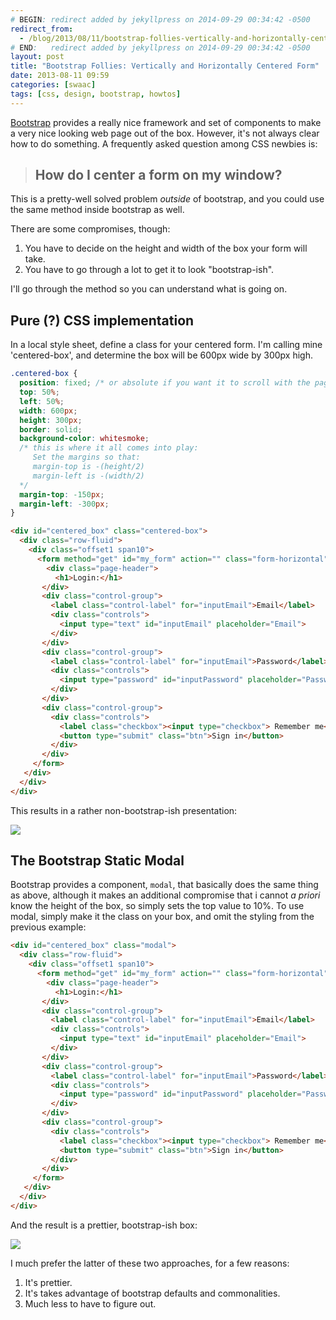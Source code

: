 ```yaml
---
# BEGIN: redirect added by jekyllpress on 2014-09-29 00:34:42 -0500
redirect_from:
  - /blog/2013/08/11/bootstrap-follies-vertically-and-horizontally-centered-form/
# END:   redirect added by jekyllpress on 2014-09-29 00:34:42 -0500
layout: post
title: "Bootstrap Follies: Vertically and Horizontally Centered Form"
date: 2013-08-11 09:59
categories: [swaac]
tags: [css, design, bootstrap, howtos]
---
```

[Bootstrap](http://getbootstrap.com/2.3.2/) provides a really nice
framework and set of components to make a very nice looking web page
out of the box. However, it's not always clear how to do something. A
frequently asked question among CSS newbies is:

> ## How do I center a form on my window?

This is a pretty-well solved problem *outside* of bootstrap, and you
could use the same method inside bootstrap as well.

There are some compromises, though:

1. You have to decide on the height and width of the box your form
will take.
2. You have to go through a lot to get it to look "bootstrap-ish".

I'll go through the method so you can understand what is going on.

## Pure (?) CSS implementation

In a local style sheet, define a class for your centered form. I'm
calling mine 'centered-box', and determine the box will be 600px wide
by 300px high.

``` css
.centered-box {
  position: fixed; /* or absolute if you want it to scroll with the page */
  top: 50%;
  left: 50%;
  width: 600px;
  height: 300px;
  border: solid;
  background-color: whitesmoke;
  /* this is where it all comes into play:
     Set the margins so that:
     margin-top is -(height/2)
     margin-left is -(width/2)
  */
  margin-top: -150px;
  margin-left: -300px;
}
```

``` html
<div id="centered_box" class="centered-box">
  <div class="row-fluid">
    <div class="offset1 span10">
      <form method="get" id="my_form" action="" class="form-horizontal">
        <div class="page-header">
          <h1>Login:</h1>
       </div>
       <div class="control-group">
         <label class="control-label" for="inputEmail">Email</label>
         <div class="controls">
           <input type="text" id="inputEmail" placeholder="Email">
         </div>
       </div>
       <div class="control-group">
         <label class="control-label" for="inputEmail">Password</label>
         <div class="controls">
           <input type="password" id="inputPassword" placeholder="Password">
         </div>
       </div>
       <div class="control-group">
         <div class="controls">
           <label class="checkbox"><input type="checkbox"> Remember me</label>
           <button type="submit" class="btn">Sign in</button>
         </div>
       </div>
     </form>
   </div>
  </div>
</div>
```


This results in a rather non-bootstrap-ish presentation:

![](/images/bootstrap_follies_centered_box_8_11_13_10_13_AM.jpeg)

## The Bootstrap Static Modal

Bootstrap provides a component, `modal`, that basically does the same
thing as above, although it makes an additional compromise that i
cannot *a priori* know the height of the box, so simply sets the top
value to 10%. To use modal, simply make it the class on your box, and
omit the styling from the previous example:

``` html
<div id="centered_box" class="modal">
  <div class="row-fluid">
    <div class="offset1 span10">
      <form method="get" id="my_form" action="" class="form-horizontal">
        <div class="page-header">
          <h1>Login:</h1>
       </div>
       <div class="control-group">
         <label class="control-label" for="inputEmail">Email</label>
         <div class="controls">
           <input type="text" id="inputEmail" placeholder="Email">
         </div>
       </div>
       <div class="control-group">
         <label class="control-label" for="inputEmail">Password</label>
         <div class="controls">
           <input type="password" id="inputPassword" placeholder="Password">
         </div>
       </div>
       <div class="control-group">
         <div class="controls">
           <label class="checkbox"><input type="checkbox"> Remember me</label>
           <button type="submit" class="btn">Sign in</button>
         </div>
       </div>
     </form>
   </div>
  </div>
</div>
```

And the result is a prettier, bootstrap-ish box:

![](/images/bootstrap_follies_modal_centered_box_8_11_13_10_13_AM.jpeg)

I much prefer the latter of these two approaches, for a few reasons:

1. It's prettier.
2. It's takes advantage of bootstrap defaults and commonalities.
3. Much less to have to figure out.
